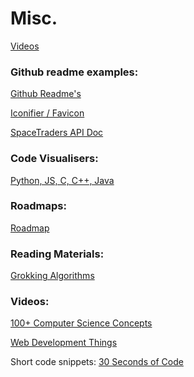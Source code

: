 
# Misc.

[Videos](#Videos)

### Github readme examples:

[Github Readme's](https://github.com/abhisheknaiidu/awesome-github-profile-readme#retro-)


[Iconifier / Favicon](https://iconifier.net/index.php?iconified=20230505213141_owenwow.png)


[SpaceTraders API Doc](https://docs.spacetraders.io/)



### Code Visualisers:

[Python, JS, C, C++, Java](https://pythontutor.com/visualize.html#mode=edit)


### Roadmaps:

[Roadmap](https://roadmap.sh/)


### Reading Materials:

[Grokking Algorithms]([https://edu.anarcho-copy.org/Algorithm/grokking-algorithms-illustrated-programmers-curious.pdf](https://edu.anarcho-copy.org/Algorithm/grokking-algorithms-illustrated-programmers-curious.pdf))


### Videos:

[100+ Computer Science Concepts](https://www.youtube.com/watch?v=-uleG_Vecis&t=708s&ab_channel=Fireship)


[Web Development Things ](https://www.youtube.com/watch?v=erEgovG9WBs&ab_channel=Fireship)



Short code snippets: [30 Seconds of Code](https://www.30secondsofcode.org/)


